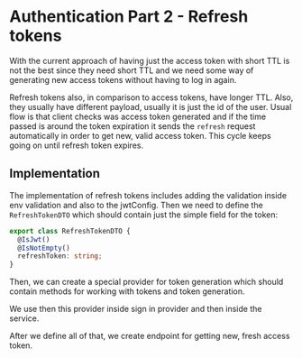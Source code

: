 # Authentication Part 2 - Refresh tokens

With the current approach of having just the access token with short TTL is not the best since they need short TTL and we need some way of generating new access tokens without having to log in again.

Refresh tokens also, in comparison to access tokens, have longer TTL. Also, they usually have different payload, usually it is just the id of the user.
Usual flow is that client checks was access token generated and if the time passed is around the token expiration it sends the `refresh` request automatically in order to get new, valid access token.
This cycle keeps going on until refresh token expires.

## Implementation

The implementation of refresh tokens includes adding the validation inside env validation and also to the jwtConfig. Then we need to define the `RefreshTokenDTO` which should contain just the simple field for the token:

```typescript
export class RefreshTokenDTO {
  @IsJwt()
  @IsNotEmpty()
  refreshToken: string;
}
```

Then, we can create a special provider for token generation which should contain methods for working with tokens and token generation.

We use then this provider inside sign in provider and then inside the service.

After we define all of that, we create endpoint for getting new, fresh access token.
